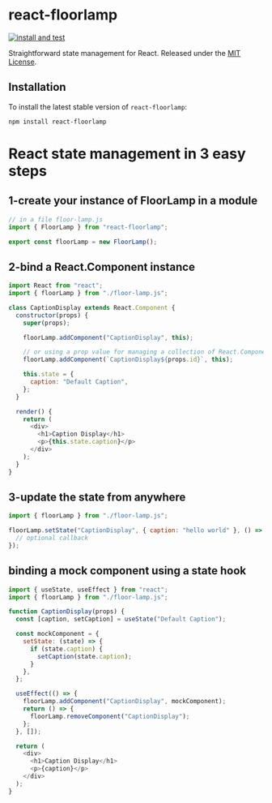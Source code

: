# react-floorlamp

[![install and test](https://github.com/lfortin/react-floorlamp/actions/workflows/node.js.yml/badge.svg?branch=master&event=push)](https://github.com/lfortin/react-floorlamp/actions/workflows/node.js.yml)

Straightforward state management for React. Released under the [MIT License](https://opensource.org/license/mit).

## Installation

To install the latest stable version of `react-floorlamp`:

    npm install react-floorlamp

# React state management in 3 easy steps

## 1-create your instance of FloorLamp in a module

```javascript
// in a file floor-lamp.js
import { FloorLamp } from "react-floorlamp";

export const floorLamp = new FloorLamp();
```

## 2-bind a React.Component instance

```javascript
import React from "react";
import { floorLamp } from "./floor-lamp.js";

class CaptionDisplay extends React.Component {
  constructor(props) {
    super(props);

    floorLamp.addComponent("CaptionDisplay", this);

    // or using a prop value for managing a collection of React.Component instances
    floorLamp.addComponent(`CaptionDisplay${props.id}`, this);

    this.state = {
      caption: "Default Caption",
    };
  }

  render() {
    return (
      <div>
        <h1>Caption Display</h1>
        <p>{this.state.caption}</p>
      </div>
    );
  }
}
```

## 3-update the state from anywhere

```javascript
import { floorLamp } from "./floor-lamp.js";

floorLamp.setState("CaptionDisplay", { caption: "hello world" }, () => {
  // optional callback
});
```

## binding a mock component using a state hook

```javascript
import { useState, useEffect } from "react";
import { floorLamp } from "./floor-lamp.js";

function CaptionDisplay(props) {
  const [caption, setCaption] = useState("Default Caption");

  const mockComponent = {
    setState: (state) => {
      if (state.caption) {
        setCaption(state.caption);
      }
    },
  };

  useEffect(() => {
    floorLamp.addComponent("CaptionDisplay", mockComponent);
    return () => {
      floorLamp.removeComponent("CaptionDisplay");
    };
  }, []);

  return (
    <div>
      <h1>Caption Display</h1>
      <p>{caption}</p>
    </div>
  );
}
```
